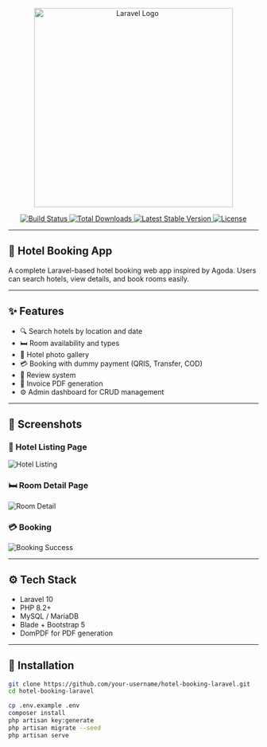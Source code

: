 <p align="center">
  <a href="https://laravel.com" target="_blank">
    <img src="https://raw.githubusercontent.com/laravel/art/master/logo-lockup/5%20SVG/2%20CMYK/1%20Full%20Color/laravel-logolockup-cmyk-red.svg" width="400" alt="Laravel Logo">
  </a>
</p>

<p align="center">
  <a href="https://github.com/your-username/hotel-booking-laravel/actions">
    <img src="https://github.com/laravel/framework/workflows/tests/badge.svg" alt="Build Status">
  </a>
  <a href="https://packagist.org/packages/laravel/framework">
    <img src="https://img.shields.io/packagist/dt/laravel/framework" alt="Total Downloads">
  </a>
  <a href="https://packagist.org/packages/laravel/framework">
    <img src="https://img.shields.io/packagist/v/laravel/framework" alt="Latest Stable Version">
  </a>
  <a href="https://packagist.org/packages/laravel/framework">
    <img src="https://img.shields.io/packagist/l/laravel/framework" alt="License">
  </a>
</p>

---

## 🏨 Hotel Booking App

A complete Laravel-based hotel booking web app inspired by Agoda. Users can search hotels, view details, and book rooms easily.

---

## ✨ Features

- 🔍 Search hotels by location and date
- 🛏️ Room availability and types
- 📸 Hotel photo gallery
- 💳 Booking with dummy payment (QRIS, Transfer, COD)
- 📝 Review system
- 📄 Invoice PDF generation
- ⚙️ Admin dashboard for CRUD management

---

## 📸 Screenshots

### 🏨 Hotel Listing Page
![Hotel Listing](<img width="1295" height="641" alt="Screenshot (644)" src="https://github.com/user-attachments/assets/aca22cfa-cc92-47ce-93da-fa6cfd8f6e65" />
)

### 🛏️ Room Detail Page
![Room Detail](<img width="1277" height="641" alt="Screenshot (645)" src="https://github.com/user-attachments/assets/1e6bbc4b-7d98-481a-87c7-58cb9664cfe1" />
)

### 💳 Booking 
![Booking Success](<img width="1191" height="487" alt="Screenshot (646)" src="https://github.com/user-attachments/assets/106f2efd-5c0b-4e9d-ad41-4ad9fd49f485" />
)

---

## ⚙️ Tech Stack

- Laravel 10
- PHP 8.2+
- MySQL / MariaDB
- Blade + Bootstrap 5
- DomPDF for PDF generation

---

## 🚀 Installation

```bash
git clone https://github.com/your-username/hotel-booking-laravel.git
cd hotel-booking-laravel

cp .env.example .env
composer install
php artisan key:generate
php artisan migrate --seed
php artisan serve
